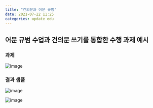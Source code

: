 ```yaml
---
title: "건의문과 어문 규범"
date: 2021-07-22 11:25
categories: update edu
---
```

## 어문 규범 수업과 건의문 쓰기를 통합한 수행 과제 예시
### 과제

![image](https://zipnumsa.github.io/media/saha_c.png)


### 결과 샘플

![image](https://zipnumsa.github.io/media/saha_b.png)

![image](https://zipnumsa.github.io/media/saha_a.png)
